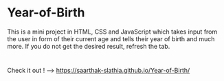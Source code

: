 # Year-of-Birth
This is a mini project in HTML, CSS and JavaScript which takes input from the user in form of their current age and tells their year of birth and much more. If you do not get the desired result, refresh the tab.
#
Check it out ! --> https://saarthak-slathia.github.io/Year-of-Birth/
